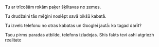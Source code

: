 Tu ar trīcošām rokām paķer šķiltavas no zemes. 

Tu drudžaini tās mēģini noslēpt savā bikšū kabatā.

Tu izvelc telefonu no otras kabatas un Googlei jautā: ko tagad darīt?

Tacu pirms paradas atbilde, telefons izladejas. Shis fakts tevi
ashi atgriezh [realitate](./es_aizeju/es_aizeju.md)
